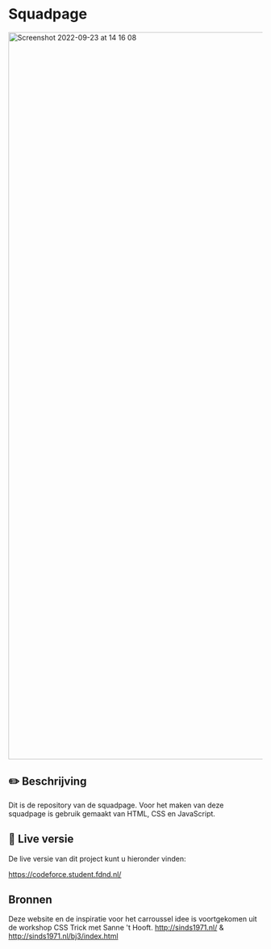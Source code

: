 # Squadpage

<img width="1438" alt="Screenshot 2022-09-23 at 14 16 08" src="https://user-images.githubusercontent.com/64197688/191958234-2d84592f-5d20-49a0-84bc-e3b6d951e74f.png">

## :pencil2: Beschrijving

Dit is de repository van de squadpage. Voor het maken van deze squadpage is gebruik gemaakt van HTML, CSS en JavaScript.



## 🔴 Live versie

De live versie van dit project kunt u hieronder vinden:

https://codeforce.student.fdnd.nl/

## Bronnen
Deze website en de inspiratie voor het carroussel idee is voortgekomen uit de workshop CSS Trick met Sanne 't Hooft.
http://sinds1971.nl/ & http://sinds1971.nl/bj3/index.html

